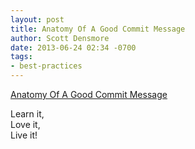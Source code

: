 ```yaml
---
layout: post
title: Anatomy Of A Good Commit Message
author: Scott Densmore
date: 2013-06-24 02:34 -0700
tags:
- best-practices
---
```


[Anatomy Of A Good Commit Message](http://adamcod.es/2012/07/03/anatomy-of-a-good-commit-message.html)

Learn it,  
Love it,  
Live it!